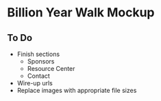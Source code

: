 # Billion Year Walk Mockup

## To Do

* Finish sections
  * Sponsors
  * Resource Center
  * Contact
* Wire-up urls
* Replace images with appropriate file sizes